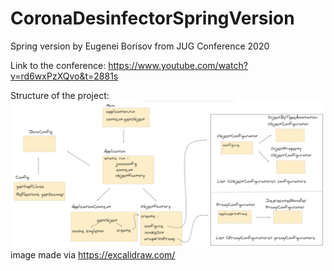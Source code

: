 # CoronaDesinfectorSpringVersion
Spring version by Eugenei Borisov from JUG Conference 2020

Link to the conference:
https://www.youtube.com/watch?v=rd6wxPzXQvo&t=2881s

Structure of the project:
<img src='src/Images/SpringBorisovCorona 2020-06-03 .png'>
image made via https://excalidraw.com/
